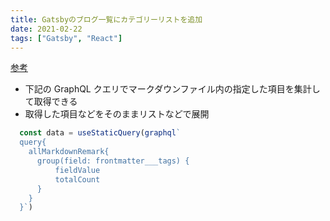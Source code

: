 ```yaml
---
title: Gatsbyのブログ一覧にカテゴリーリストを追加
date: 2021-02-22
tags: ["Gatsby", "React"]
---
```


[参考](https://chocolat5.com/tips/show-category-list-with-react-hook-in-gatsbyjs/)

- 下記の GraphQL クエリでマークダウンファイル内の指定した項目を集計して取得できる
- 取得した項目などをそのままリストなどで展開

```javaScript
  const data = useStaticQuery(graphql`
  query{
    allMarkdownRemark{
      group(field: frontmatter___tags) {
          fieldValue
          totalCount
      }
    }
  }`)
```
